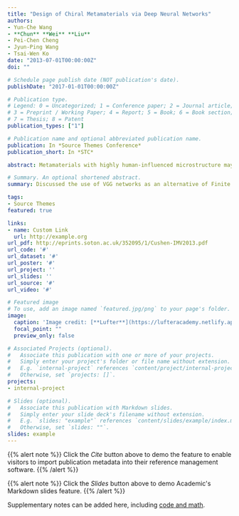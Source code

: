```yaml
---
title: "Design of Chiral Metamaterials via Deep Neural Networks"
authors:
- Yun‑Che Wang
- **Chun** **Wei** **Liu**
- Pei‑Chen Cheng
- Jyun‑Ping Wang
- Tsai‑Wen Ko
date: "2013-07-01T00:00:00Z"
doi: ""

# Schedule page publish date (NOT publication's date).
publishDate: "2017-01-01T00:00:00Z"

# Publication type.
# Legend: 0 = Uncategorized; 1 = Conference paper; 2 = Journal article;
# 3 = Preprint / Working Paper; 4 = Report; 5 = Book; 6 = Book section;
# 7 = Thesis; 8 = Patent
publication_types: ["1"]

# Publication name and optional abbreviated publication name.
publication: In *Source Themes Conference*
publication_short: In *STC*

abstract: Metamaterials with highly human-influenced microstructure may exhibit unconventional physical properties, such as negative index of refraction (NIR), negative Poisson’s ratio (NPR), negative thermal expansion coefficient (NTEC), or deformation-mode couplings. The couplings between tension/compression and torsion or bending are intrinsically due to the intertwined internal degrees of freedom at each material point. Traditionally, the design of metamaterials relies on human experiences, such as the Edisonian methodology, based on the concept of trial and error. By using deep convolution neural networks, such as VGG, we have developed a methodology to create metamaterials with desired chiral microstructures, as shown in the flowchart below. Data consisting of microstructural image information and effective mechanical properties are prepared via finite element calculations. Generation of initial chiral samples for DNN training is based on a Markov chain process. Our DNN can be successfully trained to correlate the chiral microstructures and their effective mechanical properties. Creating samples via generative adversarial networks (GAN) or other strategies is discussed.

# Summary. An optional shortened abstract.
summary: Discussed the use of VGG networks as an alternative of Finite Element Methods (FEM) when labeling mechanical properties of small size 2D microstructure geometries.

tags:
- Source Themes
featured: true

links:
- name: Custom Link
  url: http://example.org
url_pdf: http://eprints.soton.ac.uk/352095/1/Cushen-IMV2013.pdf
url_code: '#'
url_dataset: '#'
url_poster: '#'
url_project: ''
url_slides: ''
url_source: '#'
url_video: '#'

# Featured image
# To use, add an image named `featured.jpg/png` to your page's folder. 
image:
  caption: 'Image credit: [**Lufter**](https://lufteracademy.netlify.app/)'
  focal_point: ""
  preview_only: false

# Associated Projects (optional).
#   Associate this publication with one or more of your projects.
#   Simply enter your project's folder or file name without extension.
#   E.g. `internal-project` references `content/project/internal-project/index.md`.
#   Otherwise, set `projects: []`.
projects:
- internal-project

# Slides (optional).
#   Associate this publication with Markdown slides.
#   Simply enter your slide deck's filename without extension.
#   E.g. `slides: "example"` references `content/slides/example/index.md`.
#   Otherwise, set `slides: ""`.
slides: example
---
```


{{% alert note %}}
Click the *Cite* button above to demo the feature to enable visitors to import publication metadata into their reference management software.
{{% /alert %}}

{{% alert note %}}
Click the *Slides* button above to demo Academic's Markdown slides feature.
{{% /alert %}}

Supplementary notes can be added here, including [code and math](https://sourcethemes.com/academic/docs/writing-markdown-latex/).

